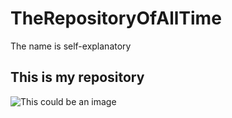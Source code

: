 # TheRepositoryOfAllTime
The name is self-explanatory

## This is my repository

![This could be an image](https://ih1.redbubble.net/image.4929189881.5673/st,small,507x507-pad,600x600,f8f8f8.jpg)
